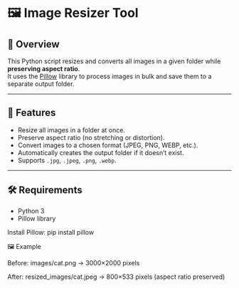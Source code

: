 # 🖼️ Image Resizer Tool

## 📌 Overview
This Python script resizes and converts all images in a given folder while **preserving aspect ratio**.  
It uses the [Pillow](https://pillow.readthedocs.io/en/stable/) library to process images in bulk and save them to a separate output folder.

---

## 🚀 Features
- Resize all images in a folder at once.
- Preserve aspect ratio (no stretching or distortion).
- Convert images to a chosen format (JPEG, PNG, WEBP, etc.).
- Automatically creates the output folder if it doesn’t exist.
- Supports `.jpg`, `.jpeg`, `.png`, `.webp`.

---

## 🛠️ Requirements
- Python 3
- Pillow library

Install Pillow:
    pip install pillow

🖼️ Example

Before:
    images/cat.png → 3000×2000 pixels

After:
    resized_images/cat.jpeg → 800×533 pixels (aspect ratio preserved)



